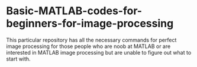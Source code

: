 # Basic-MATLAB-codes-for-beginners-for-image-processing
This particular repository has all the necessary commands for perfect image processing for those people who are noob at MATLAB or are interested in MATLAB image processing but are unable to figure out what to start with.
